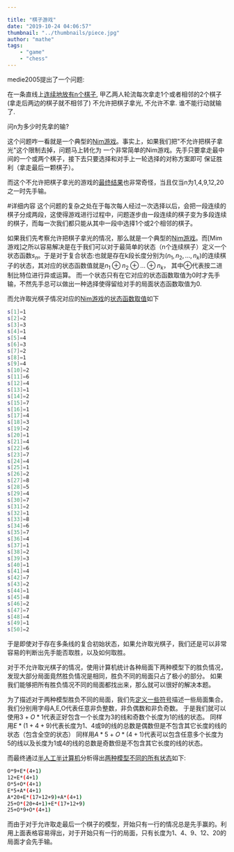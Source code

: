 ```yaml
---

title: "棋子游戏"
date: "2019-10-24 04:06:57"
thumbnail: "../thumbnails/piece.jpg"
author: "mathe"
tags: 
    - "game"
    - "chess" 
---
```


medie2005提出了一个问题:

在一条直线上[连续地放有n个棋子], 甲乙两人轮流每次拿走1个或者相邻的2个棋子(拿走后两边的棋子就不相邻了) 
不允许把棋子拿光, 不允许不拿. 谁不能行动就输了. 

问n为多少时先拿的输?

这个问题咋一看就是一个典型的[Nim游戏]。事实上，如果我们把"不允许把棋子拿光"这个限制去掉，问题马上转化为
一个非常简单的Nim游戏。先手只要拿走最中间的一个或两个棋子，接下去只要选择和对手上一轮选择的对称方案即可
保证胜利（拿走最后一颗棋子）。

而这个不允许把棋子拿光的游戏的[最终结果]也非常奇怪，当且仅当n为1,4,9,12,20之一时先手输。

#详细内容
这个问题的复杂之处在于每次每人经过一次选择以后，会把一段连续的棋子分成两段，这使得游戏进行过程中，问题逐步由一段连续的棋子变为多段连续的棋子，而每一次我们都只能从其中一段中选择1个或2个相邻的棋子。

如果我们先考察允许把棋子拿光的情况，那么就是一个典型的[Nim游戏]。而[Mim游戏]之所以容易解决是在于我们可以对于最简单的状态（n个连续棋子）定义一个状态函数$s_n$。于是对于复合状态:也就是存在k段长度分别为$(n_1,n_2,...,n_k)$的连续棋子的状态，其对应的状态函数值就是$n_1\oplus n_2\oplus\dots\oplus n_k$， 其中$\oplus$代表按二进制比特位进行异或运算。 而一个状态只有在它对应的状态函数取值为0时才先手输，不然先手总可以做出一种选择使得留给对手的局面状态函数取值为0.

而允许取光棋子情况对应的[Nim游戏]的[状态函数取值]如下
```bash
s[1]=1
s[2]=2
s[3]=3
s[4]=1
s[5]=4
s[6]=3
s[7]=2
s[8]=1
s[9]=4
s[10]=2
s[11]=6
s[12]=4
s[13]=1
s[14]=2
s[15]=7
s[16]=1
s[17]=4
s[18]=3
s[19]=2
s[20]=1
s[21]=4
s[22]=6
s[23]=7
s[24]=4
s[25]=1
s[26]=2
s[27]=8
s[28]=5
s[29]=4
s[30]=7
s[31]=2
s[32]=1
s[33]=8
s[34]=6
s[35]=7
s[36]=4
s[37]=1
s[38]=2
s[39]=3
s[40]=1
s[41]=4
s[42]=7
s[43]=2
s[44]=1
s[45]=8
s[46]=2
s[47]=7
s[48]=4
s[49]=1
s[50]=2
```
于是即使对于存在多条线的复合初始状态，如果允许取光棋子，我们还是可以非常容易的判断出先手能否取胜，以及如何取胜。

对于不允许取光棋子的情况，使用计算机统计各种局面下两种模型下的胜负情况，发现大部分局面竟然胜负情况是相同，胜负不同的局面只占了极小的部分。
如果我们能够把所有胜负情况不同的局面都找出来，那么就可以很好的解决本题。

为了描述对于两种模型胜负不同的局面，我们先[定义一些符号]描述一些局面集合。
我们分别用字母A,E,O代表任意非负整数，非负偶数和非负奇数。
于是我们就可以使用$3+O*1$代表正好包含一个长度为3的线和奇数个长度为1的线的状态。
同样用$E*(1+4+9)$代表长度为1、4或9的线的总数是偶数但是不包含其它长度的线的状态（包含全空的状态）
同样用$A*5+O*(4+1)$代表可以包含任意多个长度为5的线以及长度为1或4的线的总数是奇数但是不包含其它长度的线的状态。

而最终通过[半人工半计算机]分析得出[两种模型不同的所有状态]如下:
```bash
O*9+E*(4+1)
12+E*(4+1)
O*5+O*(4+1)
E*5+A*(4+1)
A*20+E*(17+12+9)+A*(4+1)
25+O*(20+4+1)+E*(17+12+9)
25+O*9+O*(4+1)
```
而由于对于允许取走最后一个棋子的模型，开始只有一行的情况总是先手赢的。利用上面表格容易得出，对于开始只有一行的局面，只有长度为1、4、9、12、20的局面才会先手输。

[连续地放有n个棋子]: https://bbs.emath.ac.cn/forum.php?mod=viewthread&tid=763&fromuid=20
[Nim游戏]: https://baike.baidu.com/item/Nim%E6%B8%B8%E6%88%8F/6737105
[最终结果]: https://bbs.emath.ac.cn/forum.php?mod=redirect&goto=findpost&ptid=763&pid=9921&fromuid=20
[状态函数取值]: https://bbs.emath.ac.cn/forum.php?mod=redirect&goto=findpost&ptid=763&pid=9682&fromuid=20
[定义一些符号]: https://bbs.emath.ac.cn/forum.php?mod=redirect&goto=findpost&ptid=763&pid=9750&fromuid=20
[两种模型不同的所有状态]: https://bbs.emath.ac.cn/forum.php?mod=redirect&goto=findpost&ptid=763&pid=9853&fromuid=20
[半人工半计算机]: https://bbs.emath.ac.cn/forum.php?mod=redirect&goto=findpost&ptid=763&pid=10012&fromuid=20
